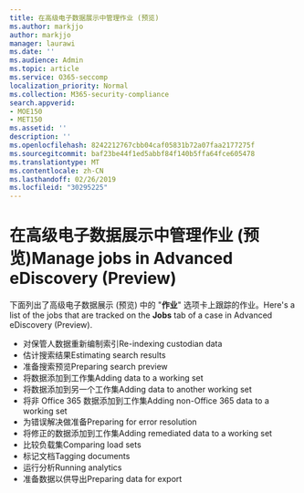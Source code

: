```yaml
---
title: 在高级电子数据展示中管理作业 (预览)
ms.author: markjjo
author: markjjo
manager: laurawi
ms.date: ''
ms.audience: Admin
ms.topic: article
ms.service: O365-seccomp
localization_priority: Normal
ms.collection: M365-security-compliance
search.appverid:
- MOE150
- MET150
ms.assetid: ''
description: ''
ms.openlocfilehash: 8242212767cbb04caf05831b72a07faa2177275f
ms.sourcegitcommit: baf23be44f1ed5abbf84f140b5ffa64fce605478
ms.translationtype: MT
ms.contentlocale: zh-CN
ms.lasthandoff: 02/26/2019
ms.locfileid: "30295225"
---
```

# <a name="manage-jobs-in-advanced-ediscovery-preview"></a><span data-ttu-id="0ee09-102">在高级电子数据展示中管理作业 (预览)</span><span class="sxs-lookup"><span data-stu-id="0ee09-102">Manage jobs in Advanced eDiscovery (Preview)</span></span>

<span data-ttu-id="0ee09-103">下面列出了高级电子数据展示 (预览) 中的 "**作业**" 选项卡上跟踪的作业。</span><span class="sxs-lookup"><span data-stu-id="0ee09-103">Here's a list of the jobs that are tracked on the **Jobs** tab of a case in Advanced eDiscovery (Preview).</span></span>

- <span data-ttu-id="0ee09-104">对保管人数据重新编制索引</span><span class="sxs-lookup"><span data-stu-id="0ee09-104">Re-indexing custodian data</span></span>
- <span data-ttu-id="0ee09-105">估计搜索结果</span><span class="sxs-lookup"><span data-stu-id="0ee09-105">Estimating search results</span></span>
- <span data-ttu-id="0ee09-106">准备搜索预览</span><span class="sxs-lookup"><span data-stu-id="0ee09-106">Preparing search preview</span></span>
- <span data-ttu-id="0ee09-107">将数据添加到工作集</span><span class="sxs-lookup"><span data-stu-id="0ee09-107">Adding data to a working set</span></span>
- <span data-ttu-id="0ee09-108">将数据添加到另一个工作集</span><span class="sxs-lookup"><span data-stu-id="0ee09-108">Adding data to another working set</span></span>
- <span data-ttu-id="0ee09-109">将非 Office 365 数据添加到工作集</span><span class="sxs-lookup"><span data-stu-id="0ee09-109">Adding non-Office 365 data to a working set</span></span>
- <span data-ttu-id="0ee09-110">为错误解决做准备</span><span class="sxs-lookup"><span data-stu-id="0ee09-110">Preparing for error resolution</span></span>
- <span data-ttu-id="0ee09-111">将修正的数据添加到工作集</span><span class="sxs-lookup"><span data-stu-id="0ee09-111">Adding remediated data to a working set</span></span>
- <span data-ttu-id="0ee09-112">比较负载集</span><span class="sxs-lookup"><span data-stu-id="0ee09-112">Comparing load sets</span></span>
- <span data-ttu-id="0ee09-113">标记文档</span><span class="sxs-lookup"><span data-stu-id="0ee09-113">Tagging documents</span></span>
- <span data-ttu-id="0ee09-114">运行分析</span><span class="sxs-lookup"><span data-stu-id="0ee09-114">Running analytics</span></span>
- <span data-ttu-id="0ee09-115">准备数据以供导出</span><span class="sxs-lookup"><span data-stu-id="0ee09-115">Preparing data for export</span></span>
